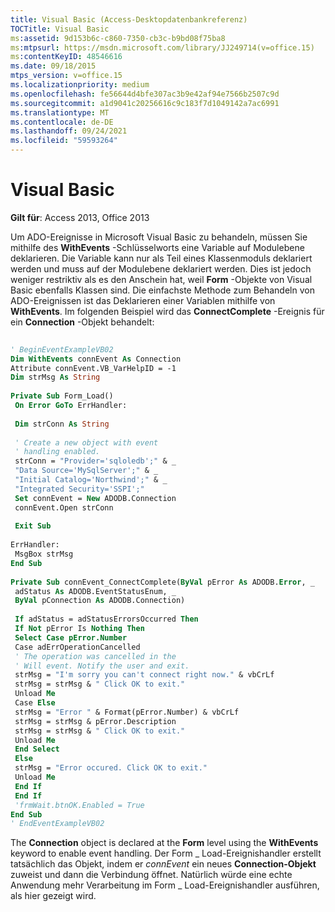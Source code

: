 ```yaml
---
title: Visual Basic (Access-Desktopdatenbankreferenz)
TOCTitle: Visual Basic
ms:assetid: 9d153b6c-c860-7350-cb3c-b9bd08f75ba8
ms:mtpsurl: https://msdn.microsoft.com/library/JJ249714(v=office.15)
ms:contentKeyID: 48546616
ms.date: 09/18/2015
mtps_version: v=office.15
ms.localizationpriority: medium
ms.openlocfilehash: fe56644d4bfe307ac3b9e42af94e7566b2507c9d
ms.sourcegitcommit: a1d9041c20256616c9c183f7d1049142a7ac6991
ms.translationtype: MT
ms.contentlocale: de-DE
ms.lasthandoff: 09/24/2021
ms.locfileid: "59593264"
---
```

# <a name="visual-basic"></a>Visual Basic


**Gilt für**: Access 2013, Office 2013

Um ADO-Ereignisse in Microsoft Visual Basic zu behandeln, müssen Sie mithilfe des **WithEvents** -Schlüsselworts eine Variable auf Modulebene deklarieren. Die Variable kann nur als Teil eines Klassenmoduls deklariert werden und muss auf der Modulebene deklariert werden. Dies ist jedoch weniger restriktiv als es den Anschein hat, weil **Form** -Objekte von Visual Basic ebenfalls Klassen sind. Die einfachste Methode zum Behandeln von ADO-Ereignissen ist das Deklarieren einer Variablen mithilfe von **WithEvents**. Im folgenden Beispiel wird das **ConnectComplete** -Ereignis für ein **Connection** -Objekt behandelt:

```vb 
 
' BeginEventExampleVB02 
Dim WithEvents connEvent As Connection 
Attribute connEvent.VB_VarHelpID = -1 
Dim strMsg As String 
 
Private Sub Form_Load() 
 On Error GoTo ErrHandler: 
 
 Dim strConn As String 
 
 ' Create a new object with event 
 ' handling enabled. 
 strConn = "Provider='sqloledb';" & _ 
 "Data Source='MySqlServer';" & _ 
 "Initial Catalog='Northwind';" & _ 
 "Integrated Security='SSPI';" 
 Set connEvent = New ADODB.Connection 
 connEvent.Open strConn 
 
 Exit Sub 
 
ErrHandler: 
 MsgBox strMsg 
End Sub 
 
Private Sub connEvent_ConnectComplete(ByVal pError As ADODB.Error, _ 
 adStatus As ADODB.EventStatusEnum, _ 
 ByVal pConnection As ADODB.Connection) 
 
 If adStatus = adStatusErrorsOccurred Then 
 If Not pError Is Nothing Then 
 Select Case pError.Number 
 Case adErrOperationCancelled 
 ' The operation was cancelled in the 
 ' Will event. Notify the user and exit. 
 strMsg = "I'm sorry you can't connect right now." & vbCrLf 
 strMsg = strMsg & " Click OK to exit." 
 Unload Me 
 Case Else 
 strMsg = "Error " & Format(pError.Number) & vbCrLf 
 strMsg = strMsg & pError.Description 
 strMsg = strMsg & " Click OK to exit." 
 Unload Me 
 End Select 
 Else 
 strMsg = "Error occured. Click OK to exit." 
 Unload Me 
 End If 
 End If 
 'frmWait.btnOK.Enabled = True 
End Sub 
' EndEventExampleVB02 
```

The **Connection** object is declared at the **Form** level using the **WithEvents** keyword to enable event handling. Der Form \_ Load-Ereignishandler erstellt tatsächlich das Objekt, indem er *connEvent* ein neues **Connection-Objekt** zuweist und dann die Verbindung öffnet. Natürlich würde eine echte Anwendung mehr Verarbeitung im Form \_ Load-Ereignishandler ausführen, als hier gezeigt wird.

